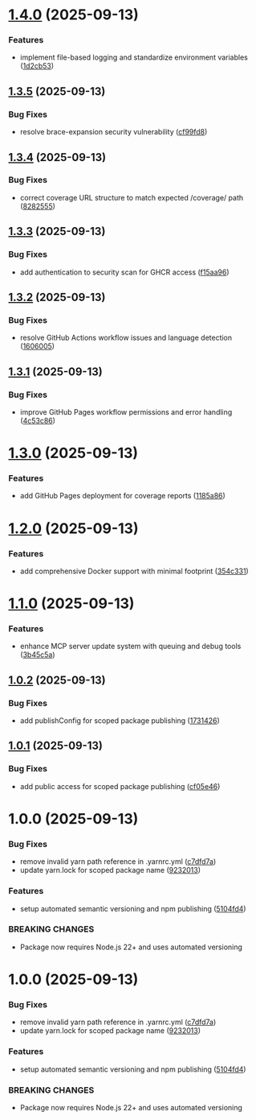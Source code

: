 # [1.4.0](https://github.com/structured-world/project-nexus-mcp/compare/v1.3.5...v1.4.0) (2025-09-13)


### Features

* implement file-based logging and standardize environment variables ([1d2cb53](https://github.com/structured-world/project-nexus-mcp/commit/1d2cb5339c3aa8a07acb1f454fbd8bc4452c5948))

## [1.3.5](https://github.com/structured-world/project-nexus-mcp/compare/v1.3.4...v1.3.5) (2025-09-13)


### Bug Fixes

* resolve brace-expansion security vulnerability ([cf99fd8](https://github.com/structured-world/project-nexus-mcp/commit/cf99fd80cf2a038df5cbf76d693a9ce0ba8ee0d7))

## [1.3.4](https://github.com/structured-world/project-nexus-mcp/compare/v1.3.3...v1.3.4) (2025-09-13)

### Bug Fixes

- correct coverage URL structure to match expected /coverage/ path ([8282555](https://github.com/structured-world/project-nexus-mcp/commit/8282555254b2f83a0799f7ff246ce21d4e17c13b))

## [1.3.3](https://github.com/structured-world/project-nexus-mcp/compare/v1.3.2...v1.3.3) (2025-09-13)

### Bug Fixes

- add authentication to security scan for GHCR access ([f15aa96](https://github.com/structured-world/project-nexus-mcp/commit/f15aa96f7430bc45979c37d4a3d138d9d2d0d21d))

## [1.3.2](https://github.com/structured-world/project-nexus-mcp/compare/v1.3.1...v1.3.2) (2025-09-13)

### Bug Fixes

- resolve GitHub Actions workflow issues and language detection ([1606005](https://github.com/structured-world/project-nexus-mcp/commit/160600582a76f7ea777b9988c3488abe9e3023a3))

## [1.3.1](https://github.com/structured-world/project-nexus-mcp/compare/v1.3.0...v1.3.1) (2025-09-13)

### Bug Fixes

- improve GitHub Pages workflow permissions and error handling ([4c53c86](https://github.com/structured-world/project-nexus-mcp/commit/4c53c868f4d7094eae5e0be08f0b28c2c647d89e))

# [1.3.0](https://github.com/structured-world/project-nexus-mcp/compare/v1.2.0...v1.3.0) (2025-09-13)

### Features

- add GitHub Pages deployment for coverage reports ([1185a86](https://github.com/structured-world/project-nexus-mcp/commit/1185a868d406c3759621292727ba4117f1bd467b))

# [1.2.0](https://github.com/structured-world/project-nexus-mcp/compare/v1.1.0...v1.2.0) (2025-09-13)

### Features

- add comprehensive Docker support with minimal footprint ([354c331](https://github.com/structured-world/project-nexus-mcp/commit/354c3312358f7149cfce46a6ae9c37bf2ea94834))

# [1.1.0](https://github.com/structured-world/project-nexus-mcp/compare/v1.0.2...v1.1.0) (2025-09-13)

### Features

- enhance MCP server update system with queuing and debug tools ([3b45c5a](https://github.com/structured-world/project-nexus-mcp/commit/3b45c5a9270917093aac6a8b8105bd1ef9043cdb))

## [1.0.2](https://github.com/structured-world/project-nexus-mcp/compare/v1.0.1...v1.0.2) (2025-09-13)

### Bug Fixes

- add publishConfig for scoped package publishing ([1731426](https://github.com/structured-world/project-nexus-mcp/commit/173142607680adc18a8eb0b21abf26f83e6dd925))

## [1.0.1](https://github.com/structured-world/project-nexus-mcp/compare/v1.0.0...v1.0.1) (2025-09-13)

### Bug Fixes

- add public access for scoped package publishing ([cf05e46](https://github.com/structured-world/project-nexus-mcp/commit/cf05e469eb5e647d0496d3f2878569156bcd0902))

# 1.0.0 (2025-09-13)

### Bug Fixes

- remove invalid yarn path reference in .yarnrc.yml ([c7dfd7a](https://github.com/structured-world/project-nexus-mcp/commit/c7dfd7afd7d8207d4348ca34b3a258610e4d6cfd))
- update yarn.lock for scoped package name ([9232013](https://github.com/structured-world/project-nexus-mcp/commit/92320135d3dc0e6a2334ada5401aa00a27aaf718))

### Features

- setup automated semantic versioning and npm publishing ([5104fd4](https://github.com/structured-world/project-nexus-mcp/commit/5104fd451948b039ec68435f716542d78f64dc54))

### BREAKING CHANGES

- Package now requires Node.js 22+ and uses automated versioning

# 1.0.0 (2025-09-13)

### Bug Fixes

- remove invalid yarn path reference in .yarnrc.yml ([c7dfd7a](https://github.com/structured-world/project-nexus-mcp/commit/c7dfd7afd7d8207d4348ca34b3a258610e4d6cfd))
- update yarn.lock for scoped package name ([9232013](https://github.com/structured-world/project-nexus-mcp/commit/92320135d3dc0e6a2334ada5401aa00a27aaf718))

### Features

- setup automated semantic versioning and npm publishing ([5104fd4](https://github.com/structured-world/project-nexus-mcp/commit/5104fd451948b039ec68435f716542d78f64dc54))

### BREAKING CHANGES

- Package now requires Node.js 22+ and uses automated versioning
